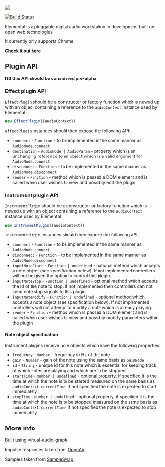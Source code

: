 <img src="http://elemental.audio/assets/logo.svg" />

[![Build Status](https://travis-ci.org/benji6/elemental.svg)](https://travis-ci.org/benji6/elemental)

Elemental is a pluggable digital audio workstation in development built on open web technologies

It currently only supports Chrome

**[Check it out here](http://elemental.audio/)**

## Plugin API

**NB this API should be considered pre-alpha**

### Effect plugin API

`EffectPlugin` should be a constructor or factory function which is newed up with an object containing a reference to the `audioContext` instance used by Elemental

```javascript
new EffectPlugin({audioContext})
```

`effectPlugin` instances should then expose the following API:

- `connnect` - `Function` - to be implemented in the same manner as `AudioNode.connect`
- `destination` - `AudioNode | AudioParam` - property which is an unchanging reference to an object which is a valid argument for `AudioNode.connect`
- `disconnect` - `Function` - to be implemented in the same manner as `AudioNode.disconnect`
- `render` - `Function` - method which is passed a DOM element and is called when user wishes to view and possibly edit the plugin

### Instrument plugin API

`InstrumentPlugin` should be a constructor or factory function which is newed up with an object containing a reference to the `audioContext` instance used by Elemental

```javascript
new InstrumentPlugin({audioContext})
```

`instrumentPlugin` instances should then expose the following API:

- `connnect` - `Function` - to be implemented in the same manner as `AudioNode.connect`
- `disconnect` - `Function` - to be implemented in the same manner as `AudioNode.disconnect`
- `inputNoteStart` - `Function | undefined` - optional method which accepts a note object (see specification below). If not implemented controllers will not be given the option to control this plugin.
- `inputNoteStop` - `Function | undefined` - optional method which accepts the id of the note to stop. If not implemented then controllers can not send note stop signals to this plugin
- `inputNoteModify` - `Function | undefined` - optional method which accepts a note object (see specification below). If not implemented controllers will not attempt to modify a note which is already playing.
- `render` - `Function` - method which is passed a DOM element and is called when user wishes to view and possibly modify parameters within the plugin

#### Note object specification

Instrument plugins receive note objects which have the following properties:

- `frequency` - `Number` - frequency in Hz of the note
- `gain` - `Number` - gain of the note using the same basis as `GainNode`
- `id` - `String` - unique id for this note which is essential for keeping track of which notes are playing and which are to be stopped
- `startTime` - `Number | undefined` - optional property, if specified it is the time at which the note is to be started measured on the same basis as `audioContext.currentTime`, if not specified the note is expected to start immediately
- `stopTime` - `Number | undefined` - optional property, if specified it is the time at which the note is to be stopped measured on the same basis as `audioContext.currentTime`, if not specified the note is expected to stop immediately

## More info

Built using [virtual-audio-graph](https://github.com/benji6/virtual-audio-graph/)

Impulse responses taken from [OpenAir](http://www.openairlib.net/)

Samples taken from [SampleSwap](http://sampleswap.org)
